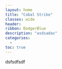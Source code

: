 ```yaml
---
layout: home
title: "Cobal Strike"
classes: wide
header:
ribbon: DodgerBlue
description: "asdsadas"
categories:
  - 
toc: true
---
```

dsfsdfsdf
